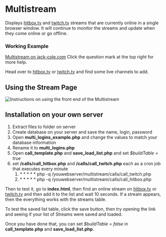 # Multistream
Displays [hitbox.tv](http://www.hitbox.tv/) and [twitch.tv](http://www.twitch.tv/) streams that are currently online in a single browser window. It will continue to monitor the streams and update when they come online or go offline.

### Working Example

[Multistream on jack-cole.com](http://www.jack-cole.com/multistream/) Click the question mark at the top right for more help.

Head over to [hitbox.tv](http://www.hitbox.tv/) or [twitch.tv](http://www.twitch.tv/) and find some live channels to add. 


## Using the Stream Page

![Instructions on using the front end of the Multistream](http://www.jack-cole.com/multistream/img/help.jpg)



## Installation on your own server

1. Extract files to folder on server
2. Create database on your server and save the name, login, password
3. Open **multi_logins_example.php** and change the values to match your database information
4. Rename it to **multi_logins.php**
5. Open **call_template.php** and **save_load_list.php** and set *$buildTable = true*
6. set **/calls/call_hitbox.php** and **/calls/call_twitch.php** each as a cron job that executes every minute
	1. \*	\*	\*	\*	\*	php -q /youwebserver/multistream/calls/call_twitch.php
	2. \*	\*	\*	\*	\*	php -q /youwebserver/multistream/calls/call_hitbox.php

Then to test it, go to **index.html**, then find an online stream on [hitbox.tv](http://www.hitbox.tv/) or [twitch.tv](http://www.twitch.tv/) and then add it to the list and wait 10 seconds. If a stream appears, then the everything works with the streams table.

To test the saved list table, click the save button, then try opening the link and seeing if your list of Streams were saved and loaded.

Once you have done that, you can set *$buildTable = false* in **call_template.php** and **save_load_list.php**.